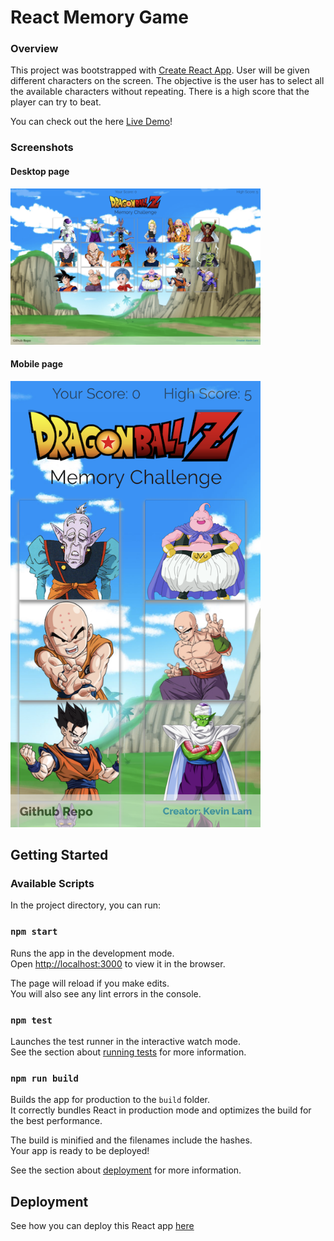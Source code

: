 # React Memory Game


### Overview
This project was bootstrapped with [Create React App](https://github.com/facebook/create-react-app). User will be given different characters on the screen. The objective is the user has to select all the available characters without repeating. There is a high score that the player can try to beat.

You can check out the here
[Live Demo](https://kdublam.github.io/clicky-game/)!

### Screenshots

#### Desktop page
<img src="./src/images/screenshot.png" width="400"/>

#### Mobile page
<img src="https://github.com/kdublam/clicky-game/blob/master/src/images/mobile.png" width="400"/>


## Getting Started

### Available Scripts

In the project directory, you can run:

### `npm start`

Runs the app in the development mode.<br>
Open [http://localhost:3000](http://localhost:3000) to view it in the browser.

The page will reload if you make edits.<br>
You will also see any lint errors in the console.

### `npm test`

Launches the test runner in the interactive watch mode.<br>
See the section about [running tests](https://facebook.github.io/create-react-app/docs/running-tests) for more information.

### `npm run build`

Builds the app for production to the `build` folder.<br>
It correctly bundles React in production mode and optimizes the build for the best performance.

The build is minified and the filenames include the hashes.<br>
Your app is ready to be deployed!

See the section about [deployment](https://facebook.github.io/create-react-app/docs/deployment) for more information.


## Deployment

See how you can deploy this React app [here](https://github.com/gitname/react-gh-pages)

